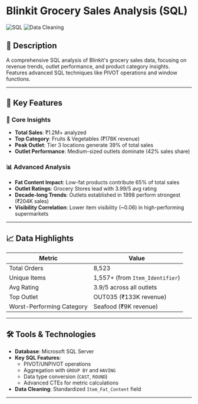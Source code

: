 # Blinkit Grocery Sales Analysis (SQL)  
![SQL](https://img.shields.io/badge/SQL-T--SQL-007ACC) ![Data Cleaning](https://img.shields.io/badge/Data%20Cleaning-ETL-yellowgreen)

## 📝 Description  
A comprehensive SQL analysis of Blinkit's grocery sales data, focusing on revenue trends, outlet performance, and product category insights. Features advanced SQL techniques like PIVOT operations and window functions.

---

## 🔑 Key Features  
### 🛒 **Core Insights**  
- **Total Sales**: ₹1.2M+ analyzed  
- **Top Category**: Fruits & Vegetables (₹178K revenue)  
- **Peak Outlet**: Tier 3 locations generate 39% of total sales  
- **Outlet Performance**: Medium-sized outlets dominate (42% sales share)  

### 📊 **Advanced Analysis**  
- **Fat Content Impact**: Low-fat products contribute 65% of total sales  
- **Outlet Ratings**: Grocery Stores lead with 3.99/5 avg rating  
- **Decade-long Trends**: Outlets established in 1998 perform strongest (₹204K sales)  
- **Visibility Correlation**: Lower item visibility (~0.06) in high-performing supermarkets  

---

## 📈 Data Highlights  
| **Metric**               | **Value**                              |
|--------------------------|----------------------------------------|
| Total Orders            | 8,523                                 |
| Unique Items            | 1,557+ (from `Item_Identifier`)       |
| Avg Rating              | 3.9/5 across all outlets             |
| Top Outlet              | OUT035 (₹133K revenue)               |
| Worst-Performing Category | Seafood (₹9K revenue)                |

---

## 🛠️ Tools & Technologies  
- **Database**: Microsoft SQL Server  
- **Key SQL Features**:  
  - PIVOT/UNPIVOT operations  
  - Aggregation with `GROUP BY` and `HAVING`  
  - Data type conversion (`CAST`, `ROUND`)  
  - Advanced CTEs for metric calculations  
- **Data Cleaning**: Standardized `Item_Fat_Content` field  

---
